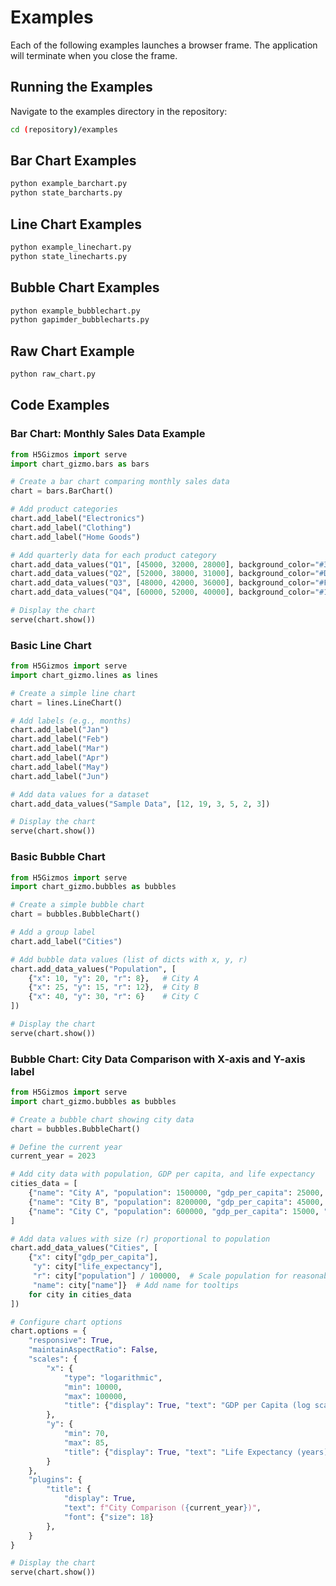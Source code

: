 # Examples

Each of the following examples launches a browser frame. The application will terminate when you close the frame.

## Running the Examples

Navigate to the examples directory in the repository:

```bash
cd (repository)/examples
```

## Bar Chart Examples

```bash
python example_barchart.py
python state_barcharts.py
```

## Line Chart Examples

```bash
python example_linechart.py
python state_linecharts.py
```

## Bubble Chart Examples

```bash
python example_bubblechart.py
python gapimder_bubblecharts.py
```

## Raw Chart Example

```bash
python raw_chart.py
```

## Code Examples

### Bar Chart: Monthly Sales Data Example

```python
from H5Gizmos import serve
import chart_gizmo.bars as bars

# Create a bar chart comparing monthly sales data
chart = bars.BarChart()

# Add product categories
chart.add_label("Electronics")
chart.add_label("Clothing")
chart.add_label("Home Goods")

# Add quarterly data for each product category
chart.add_data_values("Q1", [45000, 32000, 28000], background_color="#3366CC")
chart.add_data_values("Q2", [52000, 38000, 31000], background_color="#DC3912")
chart.add_data_values("Q3", [48000, 42000, 36000], background_color="#FF9900")
chart.add_data_values("Q4", [60000, 52000, 40000], background_color="#109618")

# Display the chart
serve(chart.show())
```

### Basic Line Chart

```python
from H5Gizmos import serve
import chart_gizmo.lines as lines

# Create a simple line chart
chart = lines.LineChart()

# Add labels (e.g., months)
chart.add_label("Jan")
chart.add_label("Feb")
chart.add_label("Mar")
chart.add_label("Apr")
chart.add_label("May")
chart.add_label("Jun")

# Add data values for a dataset
chart.add_data_values("Sample Data", [12, 19, 3, 5, 2, 3])

# Display the chart
serve(chart.show())
```

### Basic Bubble Chart

```python
from H5Gizmos import serve
import chart_gizmo.bubbles as bubbles

# Create a simple bubble chart
chart = bubbles.BubbleChart()

# Add a group label
chart.add_label("Cities")

# Add bubble data values (list of dicts with x, y, r)
chart.add_data_values("Population", [
    {"x": 10, "y": 20, "r": 8},   # City A
    {"x": 25, "y": 15, "r": 12},  # City B
    {"x": 40, "y": 30, "r": 6}    # City C
])

# Display the chart
serve(chart.show())
```

### Bubble Chart: City Data Comparison with X-axis and Y-axis label

```python
from H5Gizmos import serve
import chart_gizmo.bubbles as bubbles

# Create a bubble chart showing city data
chart = bubbles.BubbleChart()

# Define the current year
current_year = 2023

# Add city data with population, GDP per capita, and life expectancy
cities_data = [
    {"name": "City A", "population": 1500000, "gdp_per_capita": 25000, "life_expectancy": 75, "area": 400},
    {"name": "City B", "population": 8200000, "gdp_per_capita": 45000, "life_expectancy": 82, "area": 600},
    {"name": "City C", "population": 600000, "gdp_per_capita": 15000, "life_expectancy": 72, "area": 300}
]

# Add data values with size (r) proportional to population
chart.add_data_values("Cities", [
    {"x": city["gdp_per_capita"],
     "y": city["life_expectancy"],
     "r": city["population"] / 100000,  # Scale population for reasonable bubble size
     "name": city["name"]}  # Add name for tooltips
    for city in cities_data
])

# Configure chart options
chart.options = {
    "responsive": True,
    "maintainAspectRatio": False,
    "scales": {
        "x": {
            "type": "logarithmic",
            "min": 10000,
            "max": 100000,
            "title": {"display": True, "text": "GDP per Capita (log scale)"}
        },
        "y": {
            "min": 70,
            "max": 85,
            "title": {"display": True, "text": "Life Expectancy (years)"}
        }
    },
    "plugins": {
        "title": {
            "display": True,
            "text": f"City Comparison ({current_year})",
            "font": {"size": 18}
        },
    }
}

# Display the chart
serve(chart.show())
```
